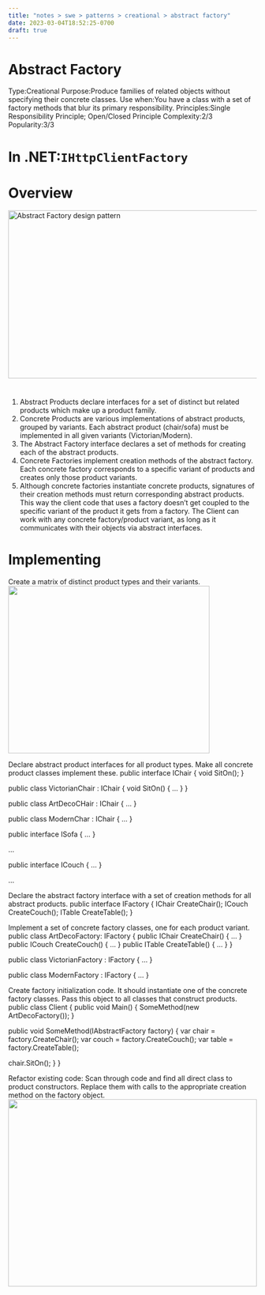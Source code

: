 ```yaml
---
title: "notes > swe > patterns > creational > abstract factory"
date: 2023-03-04T18:52:25-0700
draft: true
---
```

# Abstract Factory
Type:Creational
Purpose:Produce families of related objects without specifying their concrete classes.
Use when:You have a class with a set of factory methods that blur its primary responsibility.
Principles:Single Responsibility Principle; Open/Closed Principle
Complexity:2/3
Popularity:3/3
# In .NET:`IHttpClientFactory`
# 
# Overview
<img src="media/Creational_Abstract-Factory-image1.png" style="width:5.65in;height:3.53333in" alt="Abstract Factory design pattern" />

# 
1.  Abstract Products declare interfaces for a set of distinct but related products which make up a product family.
2.  Concrete Products are various implementations of abstract products, grouped by variants. Each abstract product (chair/sofa) must be implemented in all given variants (Victorian/Modern).
3.  The Abstract Factory interface declares a set of methods for creating each of the abstract products.
4.  Concrete Factories implement creation methods of the abstract factory. Each concrete factory corresponds to a specific variant of products and creates only those product variants.
5.  Although concrete factories instantiate concrete products, signatures of their creation methods must return corresponding abstract products. This way the client code that uses a factory doesn’t get coupled to the specific variant of the product it gets from a factory. The Client can work with any concrete factory/product variant, as long as it communicates with their objects via abstract interfaces.
# 
# Implementing
Create a matrix of distinct product types and their variants.
<img src="media/Creational_Abstract-Factory-image2.png" style="width:4.25in;height:3.53333in" />

Declare abstract product interfaces for all product types. Make all concrete product classes implement these.
public interface IChair
{
void SitOn();
}

public class VictorianChair : IChair
{
void SitOn()
{
…
}
}

public class ArtDecoCHair : IChair { … }

public class ModernChar : IChair { … }

public interface ISofa { … }

…

public interface ICouch { … }

…

Declare the abstract factory interface with a set of creation methods for all abstract products.
public interface IFactory
{
IChair CreateChair();
ICouch CreateCouch();
ITable CreateTable();
}

Implement a set of concrete factory classes, one for each product variant.
public class ArtDecoFactory: IFactory
{
public IChair CreateChair() { … }
public ICouch CreateCouch() { … }
public ITable CreateTable() { … }
}

public class VictorianFactory : IFactory { … }

public class ModernFactory : IFactory { … }

Create factory initialization code. It should instantiate one of the concrete factory classes. Pass this object to all classes that construct products.
public class Client
{
public void Main()
{
SomeMethod(new ArtDecoFactory());
}

public void SomeMethod(IAbstractFactory factory)
{
var chair = factory.CreateChair();
var couch = factory.CreateCouch();
var table = factory.CreateTable();

chair.SitOn();
}
}

Refactor existing code: Scan through code and find all direct class to product constructors. Replace them with calls to the appropriate creation method on the factory object.
<img src="media/Creational_Abstract-Factory-image3.png" style="width:5.25in;height:3.95in" />

